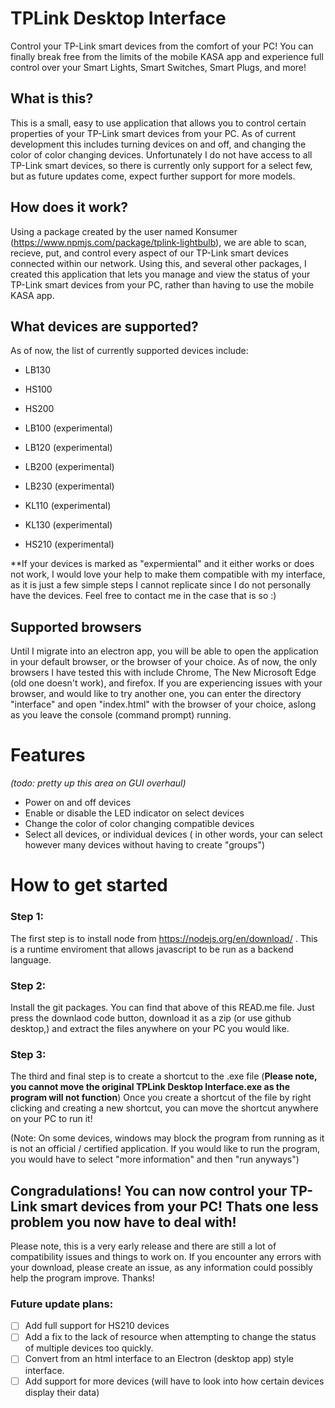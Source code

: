 # TPLink Desktop Interface
Control your TP-Link smart devices from the comfort of your PC! You can finally break free from the limits of the mobile KASA app and experience full control over your Smart Lights, Smart Switches, Smart Plugs, and more!

## What is this?
This is a small, easy to use application that allows you to control certain properties of your TP-Link smart devices from your PC. As of current development this includes turning devices on and off, and changing the color of color changing devices. Unfortunately I do not have access to all TP-Link smart devices, so there is currently only support for a select few, but as future updates come, expect further support for more models.

## How does it work?
Using a package created by the user named Konsumer (https://www.npmjs.com/package/tplink-lightbulb), we are able to scan, recieve, put, and control every aspect of our TP-Link smart devices connected within our network. Using this, and several other packages, I created this application that lets you manage and view the status of your TP-Link smart devices from your PC, rather than having to use the mobile KASA app.

## What devices are supported?
As of now, the list of currently supported devices include:


* LB130
* HS100
* HS200


* LB100 (experimental) 
* LB120 (experimental) 
* LB200 (experimental) 
* LB230 (experimental) 
* KL110 (experimental) 
* KL130 (experimental) 
* HS210 (experimental)

**If your devices is marked as "expermiental" and it either works or does not work, I would love your help to make them compatible with my interface, as it is just a few simple steps I cannot replicate since I do not personally have the devices. Feel free to contact me in the case that is so :)

## Supported browsers
Until I migrate into an electron app, you will be able to open the application in your default browser, or the browser of your choice. As of now, the only browsers I have tested this with include Chrome, The New Microsoft Edge (old one doesn't work), and firefox.
If you are experiencing issues with your browser, and would like to try another one, you can enter the directory "interface" and open "index.html" with the browser of your choice, aslong as you leave the console (command prompt) running.
# Features
_(todo: pretty up this area on GUI overhaul)_

* Power on and off devices
* Enable or disable the LED indicator on select devices
* Change the color of color changing compatible devices
* Select all devices, or individual devices ( in other words, your can select however many devices without having to create "groups")


# How to get started
### Step 1:
The first step is to install node from https://nodejs.org/en/download/ . This is a runtime enviroment that allows javascript to be run as a backend language.

### Step 2:
Install the git packages. You can find that above of this READ.me file. Just press the downlaod code button, download it as a zip (or use github desktop,) and extract the files anywhere on your PC you would like.

### Step 3:
The third and final step is to create a shortcut to the .exe file (**Please note, you cannot move the original TPLink Desktop Interface.exe as the program will not function**)
Once you create a shortcut of the file by right clicking and creating a new shortcut, you can move the shortcut anywhere on your PC to run it!

(Note: On some devices, windows may block the program from running as it is not an official / certified application. If you would like to run the program, you would have to select "more information" and then "run anyways")

## Congradulations! You can now control your TP-Link smart devices from your PC! Thats one less problem you now have to deal with!
Please note, this is a very early release and there are still a lot of compatibility issues and things to work on. If you encounter any errors with your download, please create an issue, as any information could possibly help the program improve. Thanks!


### Future update plans:
- [ ] Add full support for HS210 devices
- [ ] Add a fix to the lack of resource when attempting to change the status of multiple devices too quickly.
- [ ] Convert from an html interface to an Electron (desktop app) style interface.
- [ ] Add support for more devices (will have to look into how certain devices display their data)
